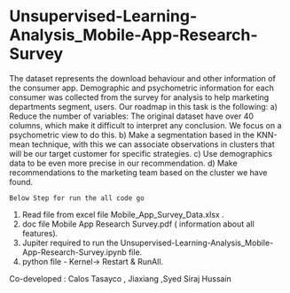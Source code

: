 # Unsupervised-Learning-Analysis_Mobile-App-Research-Survey

The dataset represents the download behaviour and other information of the consumer app. Demographic and psychometric information for each consumer was collected from the survey for analysis to help marketing departments segment, users. Our roadmap in this task is the following: a) Reduce the number of variables: The original dataset have over 40 columns, which make it difficult to interpret any conclusion. We focus on a psychometric view to do this. b) Make a segmentation based in the KNN-mean technique, with this we can associate observations in clusters that will be our target customer for specific strategies. c) Use demographics data to be even more precise in our recommendation. d) Make recommendations to the marketing team based on the cluster we have found.
  
    Below Step for run the all code go 
 1. Read file from excel file Mobile_App_Survey_Data.xlsx .
 2. doc file Mobile App Research Survey.pdf ( information about all features).
 3. Jupiter required to run the Unsupervised-Learning-Analysis_Mobile-App-Research-Survey.ipynb file.
 4. python file - Kernel-> Restart & RunAll.
 
 
 Co-developed : Calos Tasayco , Jiaxiang ,Syed Siraj Hussain
